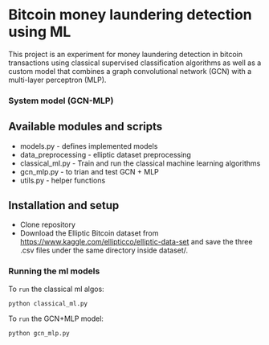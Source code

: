 # Bitcoin money laundering detection using ML

This project is an experiment for money laundering detection in bitcoin transactions using classical supervised classification algorithms as well as a custom model that combines a graph convolutional network (GCN) with a multi-layer perceptron (MLP).

### System model (GCN-MLP)

## Available modules and scripts
- models.py - defines implemented models
- data_preprocessing - elliptic dataset preprocessing
- classical_ml.py - Train and run the classical machine learning algorithms
- gcn_mlp.py - to trian and test GCN + MLP
- utils.py - helper functions

## Installation and setup
- Clone repository  <br />
- Download the Elliptic Bitcoin dataset from https://www.kaggle.com/ellipticco/elliptic-data-set and save the three .csv files under the same directory inside dataset/.
### Running the ml models
To `run` the classical ml algos:
```
python classical_ml.py
```
To `run` the GCN+MLP model:
```
python gcn_mlp.py
```
